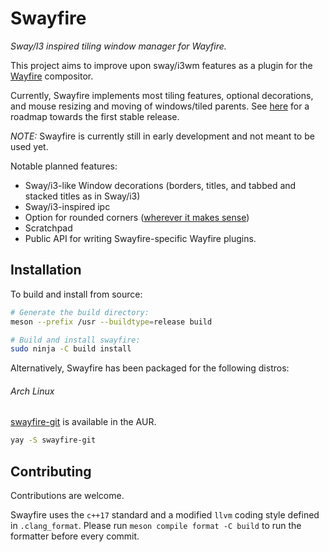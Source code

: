 # Swayfire
*Sway/I3 inspired tiling window manager for Wayfire.*

This project aims to improve upon sway/i3wm features as a plugin for the
[Wayfire](https://github.com/WayfireWM/wayfire) compositor.

Currently, Swayfire implements most tiling features, optional decorations, and
mouse resizing and moving of windows/tiled parents. See
[here](https://github.com/Javyre/swayfire/projects/2) for a roadmap towards the
first stable release.

*NOTE:* Swayfire is currently still in early development and not meant
to be used yet.

Notable planned features:
- Sway/i3-like Window decorations (borders, titles, and tabbed and
    stacked titles as in Sway/i3)
- Sway/i3-inspired ipc
- Option for rounded corners ([wherever it makes sense](https://github.com/Javyre/swayfire/issues/19#issuecomment-847123760))
- Scratchpad
- Public API for writing Swayfire-specific Wayfire plugins.

## Installation

To build and install from source:
```sh
# Generate the build directory:
meson --prefix /usr --buildtype=release build

# Build and install swayfire:
sudo ninja -C build install
```

Alternatively, Swayfire has been packaged for the following distros:

###### Arch Linux

[swayfire-git] is available in the AUR.

```sh
yay -S swayfire-git
```

[swayfire-git]: https://aur.archlinux.org/packages/swayfire-git/

## Contributing

Contributions are welcome.

Swayfire uses the `c++17` standard and a modified `llvm` coding style
defined in `.clang_format`. Please run `meson compile format -C build`
to run the formatter before every commit.

